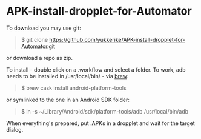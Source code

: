 # APK-install-dropplet-for-Automator

To download you may use git:
> $ git clone https://github.com/yukkerike/APK-install-dropplet-for-Automator.git

 or download a repo as zip.

To install - double click on a .workflow and select a folder. To work, adb needs to be installed in /usr/local/bin/ - via [brew](https://brew.sh): 

> $ brew cask install android-platform-tools 

or symlinked to the one in an Android SDK folder:

> $ ln -s ~/Library/Android/sdk/platform-tools/adb /usr/local/bin/adb

When everything's prepared, put .APKs in a dropplet and wait for the target dialog.

